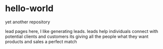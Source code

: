 # hello-world
yet another repository

lead pages here, I like generating leads. 
leads help individuals connect with potential clients and customers
its giving all the people what they want
products and sales
a perfect match
